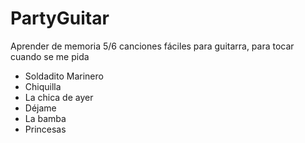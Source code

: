 # PartyGuitar

Aprender de memoria 5/6 canciones fáciles para guitarra, para tocar cuando se me pida

- Soldadito Marinero
- Chiquilla
- La chica de ayer
- Déjame
- La bamba
- Princesas